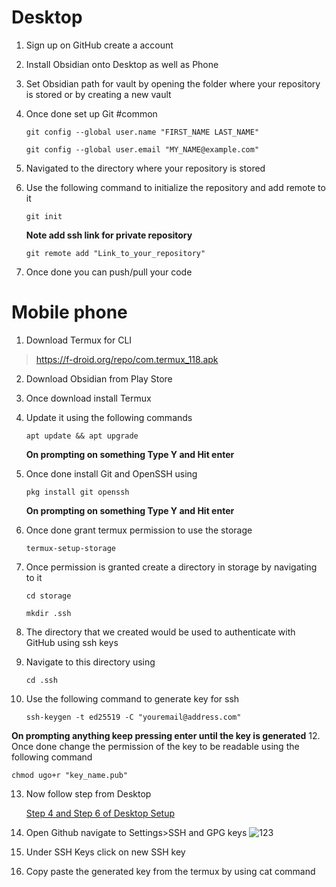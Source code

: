 # Desktop
1. Sign up on GitHub create a account
2. Install Obsidian onto Desktop as well as Phone 
3. Set Obsidian path for vault by opening the folder where your repository is stored or by creating a new vault
4. Once done set up Git #common 
   
	`git config --global user.name "FIRST_NAME LAST_NAME"`
	
    `git config --global user.email "MY_NAME@example.com"`
5. Navigated to the directory where your repository is stored 
6. Use the following command to initialize the repository and add remote to it
   
	`git init`
	
    **Note add ssh link for private repository**    
    
    `git remote add "Link_to_your_repository"`  
1. Once done you can push/pull your code
# Mobile phone
1. Download Termux for CLI
>https://f-droid.org/repo/com.termux_118.apk
2. Download Obsidian from Play Store
3. Once download install Termux
4. Update it using the following commands 

	`apt update && apt upgrade`

	**On prompting on something Type Y and Hit enter**

5. Once done install Git and OpenSSH using

	`pkg install git openssh`
	
	**On prompting on something Type Y and Hit enter**

6. Once done grant termux permission to use the storage

	`termux-setup-storage`
7. Once permission is granted create a directory in storage by navigating to it
	
	`cd storage`
	
	`mkdir .ssh`
8. The directory that we created would be used to authenticate with GitHub using ssh keys
9. Navigate to this directory using

	 `cd .ssh`

10. Use the following command to generate key for ssh
	
	`ssh-keygen -t ed25519 -C "youremail@address.com"`

**On prompting anything keep pressing enter until the key is generated**
12. Once done change the permission of the key to be readable using the following command
	
	chmod ugo+r "key_name.pub"

13. Now follow step from Desktop 

	 [Step 4 and Step 6 of Desktop Setup](#Desktop)

14. Open Github navigate to Settings>SSH and GPG keys
![123](https://github.com/guravsuyash/Testrepo/assets/55230261/b9528f39-24da-41f5-8253-f7172388df7a)

15. Under SSH Keys click on new SSH key

16. Copy paste the generated key from the termux by using cat command
